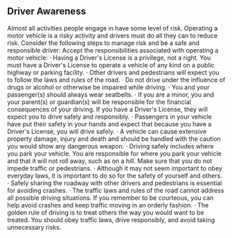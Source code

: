 ## Driver Awareness
Almost all activities people engage in have some level of risk. Operating a motor vehicle is a risky activity and drivers must do all they can to reduce risk. Consider the following steps to manage risk and be a safe and responsible driver:
Accept the responsibilities associated with operating a motor vehicle:
· Having a Driver's License is a privilege, not a right. You must have a Driver's License to operate a vehicle of any kind on a public highway or parking facility.
· Other drivers and pedestrians will expect you to follow the laws and rules of the road.
· Do not drive under the influence of drugs or alcohol or otherwise be impaired while driving.
· You and your passenger(s) should always wear seatbelts.
· If you are a minor, you and your parent(s) or guardian(s) will be responsible for the financial consequences of your driving. If you have a Driver's License, they will expect you to drive safely and responsibly.
· Passengers in your vehicle have put their safety in your hands and expect that because you have a Driver's License, you will drive safely.
· A vehicle can cause extensive property damage, injury and death and should be handled with the caution you would show any dangerous weapon.
· Driving safely includes where you park your vehicle. You are responsible for where you park your vehicle and that it will not roll away, such as on a hill. Make sure that you do not impede traffic or pedestrians.
· Although it may not seem important to obey everyday laws, it is important to do so for the safety of yourself and others.
· Safely sharing the roadway with other drivers and pedestrians is essential for avoiding crashes.
· The traffic laws and rules of the road cannot address all possible driving situations. If you remember to be courteous, you can help avoid crashes and keep traffic moving in an orderly fashion.
· The golden rule of driving is to treat others the way you would want to be treated. You should obey traffic laws, drive responsibly, and avoid taking unnecessary risks.